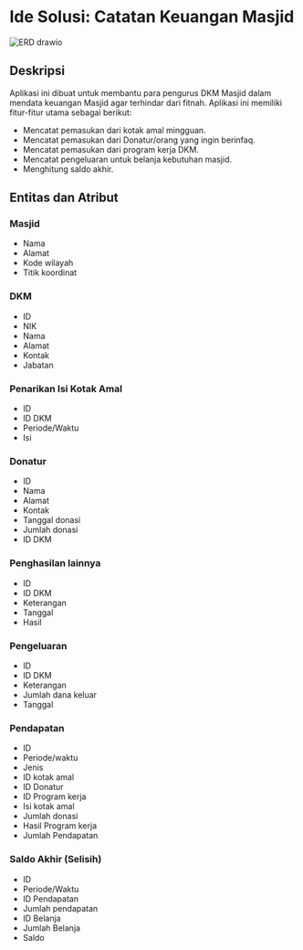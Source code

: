 # Ide Solusi: Catatan Keuangan Masjid

![ERD drawio](https://user-images.githubusercontent.com/81552476/157842794-48b08705-4f85-4bc1-8c1d-7bd6573edbe3.png)

## Deskripsi
Aplikasi ini dibuat untuk membantu para pengurus DKM Masjid dalam mendata keuangan Masjid agar terhindar dari fitnah.
Aplikasi ini memiliki fitur-fitur utama sebagai berikut:
- Mencatat pemasukan dari kotak amal mingguan.
- Mencatat pemasukan dari Donatur/orang yang ingin berinfaq.
- Mencatat pemasukan dari program kerja DKM.
- Mencatat pengeluaran untuk belanja kebutuhan masjid.
- Menghitung saldo akhir.

## Entitas dan Atribut
### Masjid
- Nama
- Alamat
- Kode wilayah
- Titik koordinat

### DKM
- ID
- NIK
- Nama
- Alamat
- Kontak
- Jabatan

### Penarikan Isi Kotak Amal
- ID
- ID DKM
- Periode/Waktu
- Isi

### Donatur
- ID
- Nama
- Alamat
- Kontak
- Tanggal donasi
- Jumlah donasi
- ID DKM

### Penghasilan lainnya
- ID
- ID DKM
- Keterangan
- Tanggal
- Hasil

### Pengeluaran
- ID
- ID DKM
- Keterangan
- Jumlah dana keluar
- Tanggal

### Pendapatan
- ID
- Periode/waktu
- Jenis
- ID kotak amal
- ID Donatur
- ID Program kerja
- Isi kotak amal
- Jumlah donasi
- Hasil Program kerja
- Jumlah Pendapatan

### Saldo Akhir (Selisih)
- ID
- Periode/Waktu
- ID Pendapatan
- Jumlah pendapatan
- ID Belanja
- Jumlah Belanja
- Saldo
